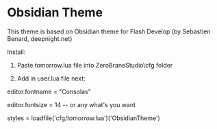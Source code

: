 Obsidian Theme
==============

This theme is based on Obsidian theme for Flash Develop (by Sebastien Benard, deepnight.net)

Install:

1. Paste tomorrow.lua file into ZeroBraneStudio\cfg folder

2. Add in user.lua file next:

editor.fontname = "Consolas"

editor.fontsize = 14 -- or any what's you want

styles = loadfile('cfg/tomorrow.lua')('ObsidianTheme')
